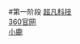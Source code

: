 #第一阶段
<a href="https://zxcvbnm147mlp1784395960.github.io/code6/html/%E8%B6%85%E5%87%A1%E7%A7%91%E6%8A%80.html">超凡科技</a><br>
<a href="https://zxcvbnm147mlp1784395960.github.io/%E8%A6%83%E6%9F%B3%E5%B2%9A/html/360%E5%AE%98%E7%BD%91.html">360官网</a><br>
<a href="https://zxcvbnm147mlp1784395960.github.io/code9/html/xiaolu.html">小鹿</a><br>

